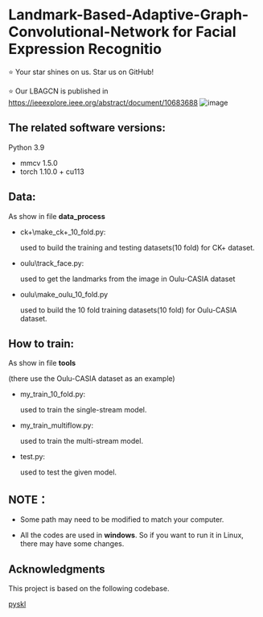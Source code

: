 # Landmark-Based-Adaptive-Graph-Convolutional-Network for Facial Expression Recognitio
⭐️ Your star shines on us. Star us on GitHub!

⭐️ Our LBAGCN is published in https://ieeexplore.ieee.org/abstract/document/10683688
![image](https://github.com/user-attachments/assets/e29b22f9-a13b-48b7-8cfe-e818b579c2dc)


## The related software versions:
Python 3.9

* mmcv 1.5.0 
* torch 1.10.0 + cu113 

## Data:
As show in file **data_process**
* ck+\\make_ck+_10_fold.py:
  
  used to build the training and testing datasets(10 fold) for CK+ dataset.
* oulu\\track_face.py:

  used to get the landmarks from the image in Oulu-CASIA dataset
* oulu\\make_oulu_10_fold.py
  
  used to build the 10 fold training datasets(10 fold) for Oulu-CASIA dataset.

## How to train:
As show in file **tools**

(there use the Oulu-CASIA dataset as an example)
* my_train_10_fold.py:

  used to train the single-stream model.
* my_train_multiflow.py:
  
  used to train the multi-stream model.
* test.py:
  
  used to test the given model.

## NOTE：
* Some path may need to be modified to match your computer.

* All the codes are used in **windows**. So if you want to run it in Linux, there may have some changes.

## Acknowledgments
This project is based on the following codebase.

[pyskl](https://github.com/kennymckormick/pyskl])


